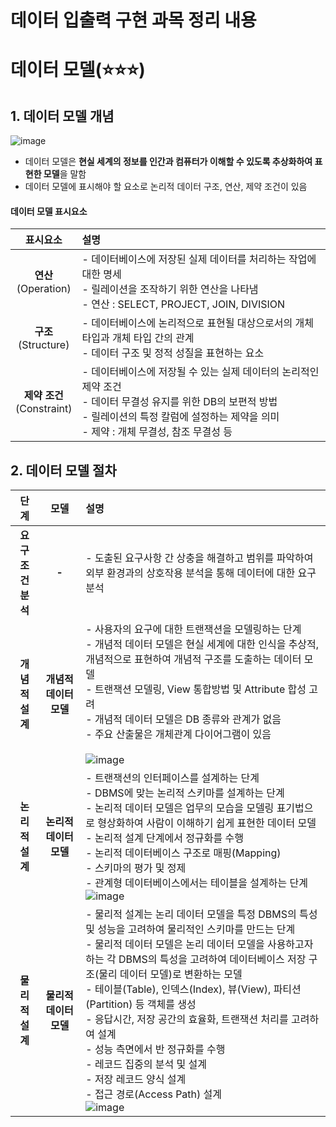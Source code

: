 # 데이터 입출력 구현 과목 정리 내용

# 데이터 모델(:star::star::star:)

## 1. 데이터 모델 개념

![image](https://user-images.githubusercontent.com/87363461/231764236-27a37535-6274-44c8-bc6b-6b67eeb41559.png)

- 데이터 모델은 <b>현실 세계의 정보를 인간과 컴퓨터가 이해할 수 있도록 추상화하여 표현한 모델</b>을 말함
- 데이터 모델에 표시해야 할 요소로 논리적 데이터 구조, 연산, 제약 조건이 있음

#### 데이터 모델 표시요소
|표시요소|설명|
|:---:|:---|
|<b>연산</b><br>(Operation)|- 데이터베이스에 저장된 실제 데이터를 처리하는 작업에 대한 명세<br>- 릴레이션을 조작하기 위한 연산을 나타냄<br>- 연산 : SELECT, PROJECT, JOIN, DIVISION|
|<b>구조</b><br>(Structure)|- 데이터베이스에 논리적으로 표현될 대상으로서의 개체 타입과 개체 타입 간의 관계<br>- 데이터 구조 및 정적 성질을 표현하는 요소|
|<b>제약 조건</b><br>(Constraint)|- 데이터베이스에 저장될 수 있는 실제 데이터의 논리적인 제약 조건<br>- 데이터 무결성 유지를 위한 DB의 보편적 방법<br>- 릴레이션의 특정 칼럼에 설정하는 제약을 의미<br>- 제약 : 개체 무결성, 참조 무결성 등|

## 2. 데이터 모델 절차

|단계|모델|설명|
|:---:|:---:|:---|
|<b>요구조건<br>분석</b>|<b>-</b>|- 도출된 요구사항 간 상충을 해결하고 범위를 파악하여 외부 환경과의 상호작용 분석을 통해 데이터에 대한 요구 분석|
|<b>개념적<br>설계</b>|<b>개념적 데이터 모델</b>|- 사용자의 요구에 대한 트랜잭션을 모델링하는 단계<br>- 개념적 데이터 모델은 현실 세계에 대한 인식을 추상적, 개념적으로 표현하여 개념적 구조를 도출하는 데이터 모델<br>- 트랜잭션 모델링, View 통합방법 및 Attribute 합성 고려<br>- 개념적 데이터 모델은 DB 종류와 관계가 없음<br>- 주요 산출물은 개체관계 다이어그램이 있음<br><br> ![image](https://user-images.githubusercontent.com/87363461/231769751-4659f65e-a911-4f87-9399-3902b8258d9a.png)
|<b>논리적<br>설계</b>|<b>논리적 데이터 모델</b>|- 트랜잭션의 인터페이스를 설계하는 단계<br>- DBMS에 맞는 논리적 스키마를 설계하는 단계<br>- 논리적 데이터 모델은 업무의 모습을 모델링 표기법으로 형상화하여 사람이 이해하기 쉽게 표현한 데이터 모델<br>- 논리적 설계 단계에서 정규화를 수행<br>- 논리적 데이터베이스 구조로 매핑(Mapping)<br>- 스키마의 평가 및 정제<br>- 관계형 데이터베이스에서는 테이블을 설계하는 단계<br> ![image](https://user-images.githubusercontent.com/87363461/231770444-eaf6b188-fd1c-4096-870c-56fc6978371e.png)|
|<b>물리적<br>설계</b>|<b>물리적 데이터 모델</b>|- 물리적 설계는 논리 데이터 모델을 특정 DBMS의 특성 및 성능을 고려하여 물리적인 스키마를 만드는 단계<br>- 물리적 데이터 모델은 논리 데이터 모델을 사용하고자 하는 각 DBMS의 특성을 고려하여 데이터베이스 저장 구조(물리 데이터 모델)로 변환하는 모델<br>- 테이블(Table), 인덱스(Index), 뷰(View), 파티션(Partition) 등 객체를 생성<br>- 응답시간, 저장 공간의 효율화, 트랜잭션 처리를 고려하여 설계<br>- 성능 측면에서 반 정규화를 수행<br>- 레코드 집중의 분석 및 설계<br>- 저장 레코드 양식 설계<br>- 접근 경로(Access Path) 설계<br> ![image](https://user-images.githubusercontent.com/87363461/231770924-fc29e4d3-3809-4d4c-a2c9-1fa348523044.png)|
